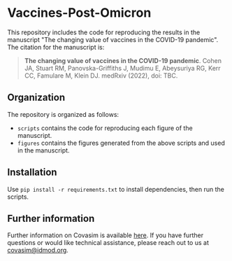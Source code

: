 # Vaccines-Post-Omicron

This repository includes the code for reproducing the results in the manuscript "The changing value of vaccines in the COVID-19 pandemic". The citation for the manuscript is:

> **The changing value of vaccines in the COVID-19 pandemic**. Cohen JA, Stuart RM, Panovska-Griffiths J, Mudimu E, Abeysuriya RG, Kerr CC, Famulare M, Klein DJ. medRxiv (2022), doi: TBC.


## Organization

The repository is organized as follows:

- `scripts` contains the code for reproducing each figure of the manuscript. 
- `figures` contains the figures generated from the above scripts and used in the manuscript.


## Installation

Use `pip install -r requirements.txt` to install dependencies, then run the scripts. 


## Further information

Further information on Covasim is available [here](http://docs.covasim.org). If you have further questions or would like technical assistance, please reach out to us at covasim@idmod.org.
